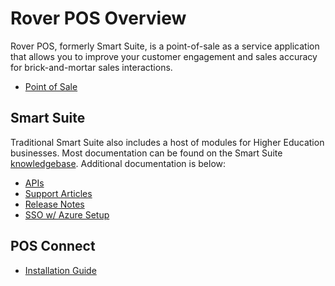 # Rover POS Overview

<PageHeader />

Rover POS, formerly Smart Suite, is a point-of-sale as a service application that allows you to improve your customer engagement and sales accuracy for brick-and-mortar sales interactions.

* [Point of Sale](./pos/README.md)

## Smart Suite

Traditional Smart Suite also includes a host of modules for Higher Education businesses. Most documentation can be found on the Smart Suite [knowledgebase](https://training.total-computing.com/). Additional documentation is below:

* [APIs](./api/README.md)  
* [Support Articles](./support-articles/README.md)  
* [Release Notes](./release-notes/README.md)  
* [SSO w/ Azure Setup](./sso-with-azure-setup/README.md)  

## POS Connect

* [Installation Guide](/pos-connect/README.md)  
  
<PageFooter />
